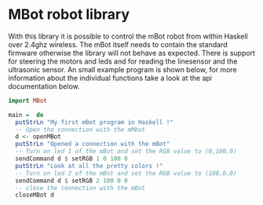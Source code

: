 # MBot robot library

With this library it is possible to control the mBot robot from within Haskell over 2.4ghz wireless.
The mBot itself needs to contain the standard firmware otherwise the library will not behave as expected. 
There is support for steering the motors and leds and for reading the linesensor and the ultrasonic sensor.
An small example program is shown below, for more information about the individual functions take a look at the api documentation below.

```Haskell
import MBot

main =  do
  putStrLn "My first mBot program in Haskell !"
  -- Open the connection with the mMbot
  d <- openMBot
  putStrLn "Opened a connection with the mBot"
  -- Turn on led 1 of the mBot and set the RGB value to (0,100,0)
  sendCommand d $ setRGB 1 0 100 0
  putStrLn "Look at all the pretty colors !"
  -- Turn on led 2 of the mBot and set the RGB value to (100,0,0)
  sendCommand d $ setRGB 2 100 0 0 
  -- close the connection with the mBot 
  closeMBot d
```
